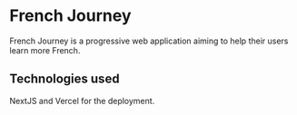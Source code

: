 # French Journey

French Journey is a progressive web application aiming to help their users learn more French.

## Technologies used

NextJS and Vercel for the deployment.